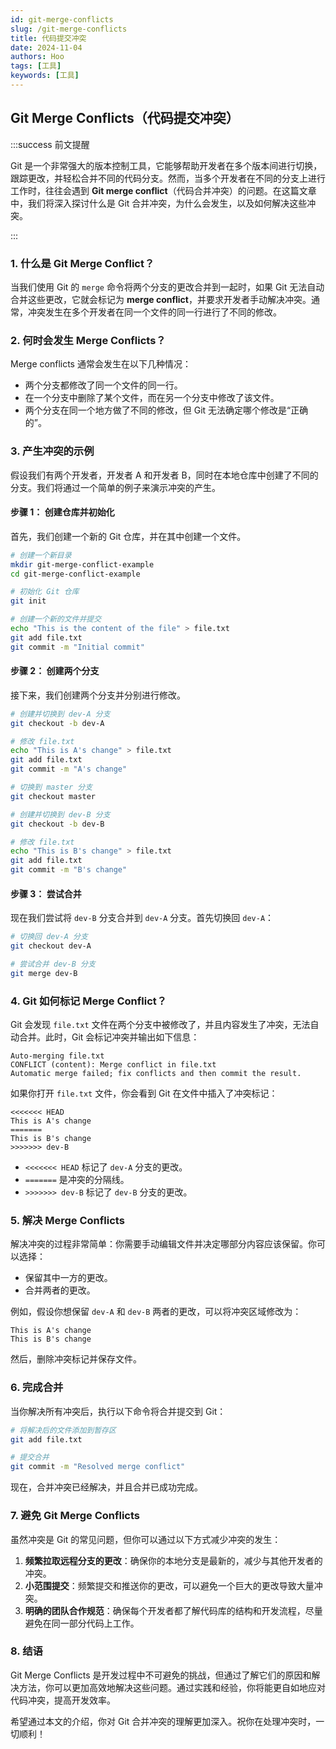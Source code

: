 ```yaml
---
id: git-merge-conflicts
slug: /git-merge-conflicts
title: 代码提交冲突
date: 2024-11-04
authors: Hoo
tags: [工具]
keywords: [工具]
---
```


## Git Merge Conflicts（代码提交冲突）

:::success 前文提醒

Git 是一个非常强大的版本控制工具，它能够帮助开发者在多个版本间进行切换，跟踪更改，并轻松合并不同的代码分支。然而，当多个开发者在不同的分支上进行工作时，往往会遇到 **Git merge conflict**（代码合并冲突）的问题。在这篇文章中，我们将深入探讨什么是 Git 合并冲突，为什么会发生，以及如何解决这些冲突。

::: 

### 1. 什么是 Git Merge Conflict？

当我们使用 Git 的 `merge` 命令将两个分支的更改合并到一起时，如果 Git 无法自动合并这些更改，它就会标记为 **merge conflict**，并要求开发者手动解决冲突。通常，冲突发生在多个开发者在同一个文件的同一行进行了不同的修改。

### 2. 何时会发生 Merge Conflicts？

Merge conflicts 通常会发生在以下几种情况：

- 两个分支都修改了同一个文件的同一行。
- 在一个分支中删除了某个文件，而在另一个分支中修改了该文件。
- 两个分支在同一个地方做了不同的修改，但 Git 无法确定哪个修改是“正确的”。

### 3. 产生冲突的示例

假设我们有两个开发者，开发者 A 和开发者 B，同时在本地仓库中创建了不同的分支。我们将通过一个简单的例子来演示冲突的产生。

#### 步骤 1： 创建仓库并初始化

首先，我们创建一个新的 Git 仓库，并在其中创建一个文件。

```bash
# 创建一个新目录
mkdir git-merge-conflict-example
cd git-merge-conflict-example

# 初始化 Git 仓库
git init

# 创建一个新的文件并提交
echo "This is the content of the file" > file.txt
git add file.txt
git commit -m "Initial commit"
```

#### 步骤 2： 创建两个分支

接下来，我们创建两个分支并分别进行修改。

```bash
# 创建并切换到 dev-A 分支
git checkout -b dev-A

# 修改 file.txt
echo "This is A's change" > file.txt
git add file.txt
git commit -m "A's change"

# 切换到 master 分支
git checkout master

# 创建并切换到 dev-B 分支
git checkout -b dev-B

# 修改 file.txt
echo "This is B's change" > file.txt
git add file.txt
git commit -m "B's change"
```

#### 步骤 3： 尝试合并

现在我们尝试将 `dev-B` 分支合并到 `dev-A` 分支。首先切换回 `dev-A`：

```bash
# 切换回 dev-A 分支
git checkout dev-A

# 尝试合并 dev-B 分支
git merge dev-B
```

### 4. Git 如何标记 Merge Conflict？

Git 会发现 `file.txt` 文件在两个分支中被修改了，并且内容发生了冲突，无法自动合并。此时，Git 会标记冲突并输出如下信息：

```base
Auto-merging file.txt
CONFLICT (content): Merge conflict in file.txt
Automatic merge failed; fix conflicts and then commit the result.
```

如果你打开 `file.txt` 文件，你会看到 Git 在文件中插入了冲突标记：

```
<<<<<<< HEAD
This is A's change
=======
This is B's change
>>>>>>> dev-B
```

- `<<<<<<< HEAD` 标记了 `dev-A` 分支的更改。
- `=======` 是冲突的分隔线。
- `>>>>>>> dev-B` 标记了 `dev-B` 分支的更改。

### 5. 解决 Merge Conflicts

解决冲突的过程非常简单：你需要手动编辑文件并决定哪部分内容应该保留。你可以选择：

- 保留其中一方的更改。
- 合并两者的更改。

例如，假设你想保留 `dev-A` 和 `dev-B` 两者的更改，可以将冲突区域修改为：

```
This is A's change
This is B's change
```

然后，删除冲突标记并保存文件。

### 6. 完成合并

当你解决所有冲突后，执行以下命令将合并提交到 Git：

```bash
# 将解决后的文件添加到暂存区
git add file.txt

# 提交合并
git commit -m "Resolved merge conflict"
```

现在，合并冲突已经解决，并且合并已成功完成。

### 7. 避免 Git Merge Conflicts

虽然冲突是 Git 的常见问题，但你可以通过以下方式减少冲突的发生：

1. **频繁拉取远程分支的更改**：确保你的本地分支是最新的，减少与其他开发者的冲突。
2. **小范围提交**：频繁提交和推送你的更改，可以避免一个巨大的更改导致大量冲突。
3. **明确的团队合作规范**：确保每个开发者都了解代码库的结构和开发流程，尽量避免在同一部分代码上工作。

### 8. 结语

Git Merge Conflicts 是开发过程中不可避免的挑战，但通过了解它们的原因和解决方法，你可以更加高效地解决这些问题。通过实践和经验，你将能更自如地应对代码冲突，提高开发效率。

希望通过本文的介绍，你对 Git 合并冲突的理解更加深入。祝你在处理冲突时，一切顺利！